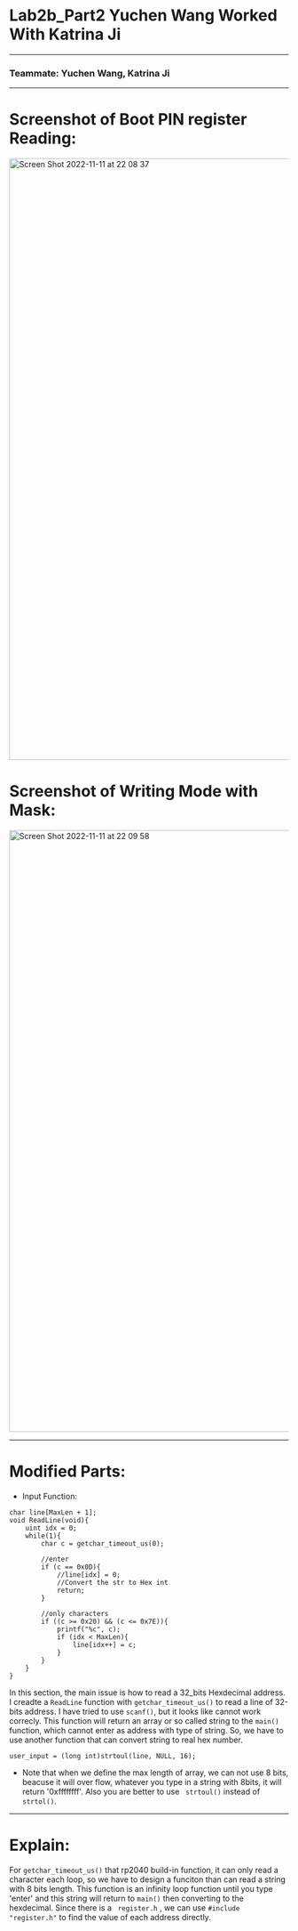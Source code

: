 # Lab2b_Part2 Yuchen Wang Worked With Katrina Ji

---

### Teammate: Yuchen Wang, Katrina Ji

---

# Screenshot of Boot PIN register Reading:

<img width="1082" alt="Screen Shot 2022-11-11 at 22 08 37" src="https://user-images.githubusercontent.com/105755054/201453746-23ed6d07-f0f8-443a-bc06-77b606b4ea56.png">


# Screenshot of Writing Mode with Mask:

<img width="1082" alt="Screen Shot 2022-11-11 at 22 09 58" src="https://user-images.githubusercontent.com/105755054/201453786-43de20f2-e0e8-49c9-b226-d714a08d488b.png">

---

# Modified Parts:

- Input Function:

```
char line[MaxLen + 1];
void ReadLine(void){
    uint idx = 0;
    while(1){
        char c = getchar_timeout_us(0);
        
        //enter
        if (c == 0x0D){
            //line[idx] = 0;
            //Convert the str to Hex int
            return;
        }
        
        //only characters
        if ((c >= 0x20) && (c <= 0x7E)){
            printf("%c", c);
            if (idx < MaxLen){
                line[idx++] = c;
            }
        }
    }
}

```

  In this section, the main issue is how to read a 32_bits Hexdecimal address. I creadte a ``` ReadLine ``` function with ``` getchar_timeout_us() ``` to read a line of 32-bits address. I have tried to use ``` scanf() ```, but it looks like cannot work correcly. This function will return an array or so called string to the ```main()``` function, which cannot enter as address with type of string. So, we have to use another function that can convert string to real hex number.
  
  ```
  user_input = (long int)strtoul(line, NULL, 16);

  ```
  
 - Note that when we define the max length of array, we can not use 8 bits, beacuse it will over flow, whatever you type in a string with 8bits, it will return '0xffffffff'. Also you are better to use ``` strtoul()``` instead of ``` strtol()```.
 
 ---
 
 # Explain:
 For  ``` getchar_timeout_us() ``` that rp2040 build-in function, it can only read a character each loop, so we have to design a funciton than can read a string with 8 bits length. This function is an infinity loop function until you type 'enter' and this string will return to ```main()``` then converting to the hexdecimal. Since there is a ``` register.h``` , we can use ``` #include "register.h" ``` to find the value of each address directly.
 
